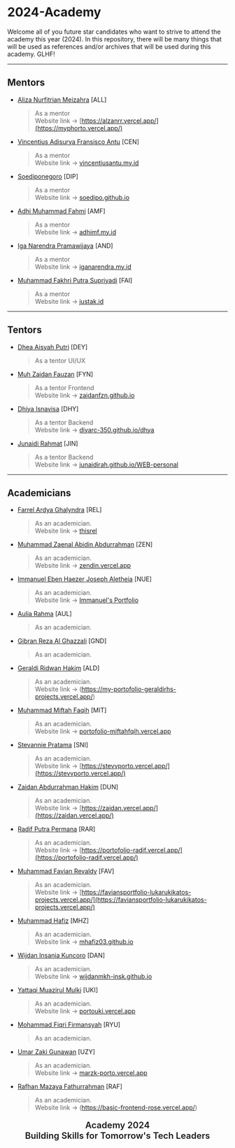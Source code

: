 # 2024-Academy

Welcome all of you future star candidates who want to strive to attend the academy this year (2024). In this repository, there will be many things that will be used as references and/or archives that will be used during this academy. GLHF!

---

## Mentors

- [Aliza Nurfitrian Meizahra](https://github.com/Alizaaaja4) [ALL]
  > As a mentor  
  > Website link -> [https://alzanrr.vercel.app/](https://myphorto.vercel.app/)
- [Vincentius Adisurya Fransisco Antu](https://github.com/vincentiusantu) [CEN]
  > As a mentor  
  > Website link -> [vincentiusantu.my.id](https://vincentiusantu.my.id/)
- [Soediponegoro](https://github.com/Soedipo) [DIP]
  > As a mentor  
  > Website link -> [soedipo.github.io](https://soedipo.github.io/)
- [Adhi Muhammad Fahmi](https://github.com/adhiiimf) [AMF]
  > As a mentor  
  > Website link -> [adhimf.my.id](https://adhimf.my.id/)
- [Iga Narendra Pramawijaya](https://github.com/IritaSee) [AND]
  > As a mentor  
  > Website link -> [iganarendra.my.id](https://iganarendra.my.id/)
- [Muhammad Fakhri Putra Supriyadi](https://github.com/fakhrip) [FAI]
  > As a mentor  
  > Website link -> [justak.id](https://justak.id/)

---

## Tentors

- [Dhea Aisyah Putri](https://github.com/dheaaisyah) [DEY]
  > As a tentor UI/UX  
- [Muh Zaidan Fauzan](https://github.com/Zaidanfzn) [FYN]
  > As a tentor Frontend  
  > Website link -> [zaidanfzn.github.io](https://zaidanfzn.github.io/)
- [Dhiya Isnavisa](https://github.com/DiyArc-350) [DHY]
  > As a tentor Backend  
  > Website link -> [diyarc-350.github.io/dhya](https://diyarc-350.github.io/dhya/)
- [Junaidi Rahmat](https://github.com/Junaidirah) [JIN]
  > As a tentor Backend  
  > Website link -> [junaidirah.github.io/WEB-personal](https://junaidirah.github.io/WEB-personal/)

---

## Academicians

- [Farrel Ardya Ghalyndra](https://github.com/arelardya) [REL]
  > As an academician.  
  > Website link -> [thisrel](https://arelardya.github.io/thisrel/)
- [Muhammad Zaenal Abidin Abdurrahman](https://github.com/Zendin110206) [ZEN]
  > As an academician.  
  > Website link -> [zendin.vercel.app](https://zendin.vercel.app/)
- [Immanuel Eben Haezer Joseph Aletheia](https://github.com/EintsWaveX) [NUE]
  > As an academician.  
  > Website link -> [Immanuel's Portfolio](https://eintswavex.github.io/)
- [Aulia Rahma](https://github.com/pieceofaul) [AUL]
  > As an academician.
- [Gibran Reza Al Ghazzali](https://github.com/bransazza) [GND]
  > As an academician.
- [Geraldi Ridwan Hakim](https://github.com/geraldirh) [ALD]
  > As an academician.  
  > Website link -> (https://my-portofolio-geraldirhs-projects.vercel.app/)
- [Muhammad Miftah Faqih](https://github.com/miftahfqih) [MIT]
  > As an academician.  
  > Website link -> [portofolio-miftahfqih.vercel.app](https://portofolio-miftahfqih.vercel.app/)
- [Stevannie Pratama](https://github.com/stevanniep) [SNI]
  > As an academician.  
  > Website link -> [https://stevvporto.vercel.app/](https://stevvporto.vercel.app/)
- [Zaidan Abdurrahman Hakim](https://github.com/zaidanah) [DUN]
  > As an academician.  
  > Website link -> [https://zaidan.vercel.app/](https://zaidan.vercel.app/)
- [Radif Putra Permana](https://github.com/radifpm) [RAR]
  > As an academician.  
  > Website link -> [https://portofolio-radif.vercel.app/](https://portofolio-radif.vercel.app/)
- [Muhammad Favian Revaldy](https://github.com/lukarukikato) [FAV]
   > As an academician.  
  > Website link -> [https://faviansportfolio-lukarukikatos-projects.vercel.app/](https://faviansportfolio-lukarukikatos-projects.vercel.app/)
- [Muhammad Hafiz](https://github.com/mhafiz03) [MHZ]
  > As an academician.  
  > Website link -> [mhafiz03.github.io](https://mhafiz03.github.io/)
- [Wijdan Insania Kuncoro](https://github.com/wijdanmkh-insk) [DAN]
   > As an academician.  
  > Website link -> [wijdanmkh-insk.github.io](https://wijdanmkh-insk.github.io/)
- [Yattaqi Muazirul Mulki](https://github.com/ukiirving) [UKI]
  > As an academician.  
  > Website link -> [portouki.vercel.app](https://portouki.vercel.app/)
- [Mohammad Fiqri Firmansyah](https://github.com/TakanashaTaryu) [RYU]
  > As an academician.
- [Umar Zaki Gunawan](https://github.com/marzkigun27) [UZY]
  > As an academician.  
  > Website link -> [marzk-porto.vercel.app](https://marzk-porto.vercel.app/)
- [Rafhan Mazaya Fathurrahman](https://github.com/fhanyuh) [RAF]
  > As an academician.  
  > Website link -> (https://basic-frontend-rose.vercel.app/)

<div align="center">
  <p style="font-size: 20px; font-weight: 600; text-align: center;">Academy 2024 <br> Building Skills for Tomorrow's Tech Leaders</p>
</div>
